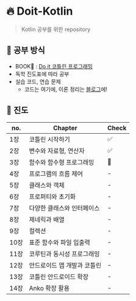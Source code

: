 # :fire: Doit-Kotlin
> Kotlin 공부를 위한 repository

## :pencil: 공부 방식
+ BOOK:orange_book: : [Do it 코틀린 프로그래밍](http://www.easyspub.co.kr/20_Menu/BookView/312/PUB)
+ 독학 진도표에 따라 공부
+ 실습 코드, 연습 문제
  + 코드는 여기에, 이론 정리는 [블로그](https://junyoung-developer.tistory.com/category/ANDROID/%5B%EA%B3%B5%EB%B6%80%5D%20Kotlin%20%ED%94%84%EB%A1%9C%EA%B7%B8%EB%9E%98%EB%B0%8D)에!

## :bookmark_tabs: 진도
|no.|Chapter|Check|
|---|-------|---|
|1장|코틀린 시작하기|:white_check_mark:|
|2장|변수와 자료형, 연산자|:white_check_mark:|
|3장|함수와 함수형 프로그래밍|:raising_hand:|
|4장|프로그램의 흐름 제어|-|
|5장|클래스와 객체|-|
|6장|프로퍼티와 초기화|-|
|7장|다양한 클래스와 인터페이스|-|
|8장|제네릭과 배열|-|
|9장|컬렉션|-|
|10장|표준 함수와 파일 입출력|-|
|11장|코루틴과 동시성 프로그래밍|-|
|12장|안드로이드 앱 개발과 코틀린|-|
|13장|코틀린 안드로이드 확장|-|
|14장|Anko 확장 활용|-|
